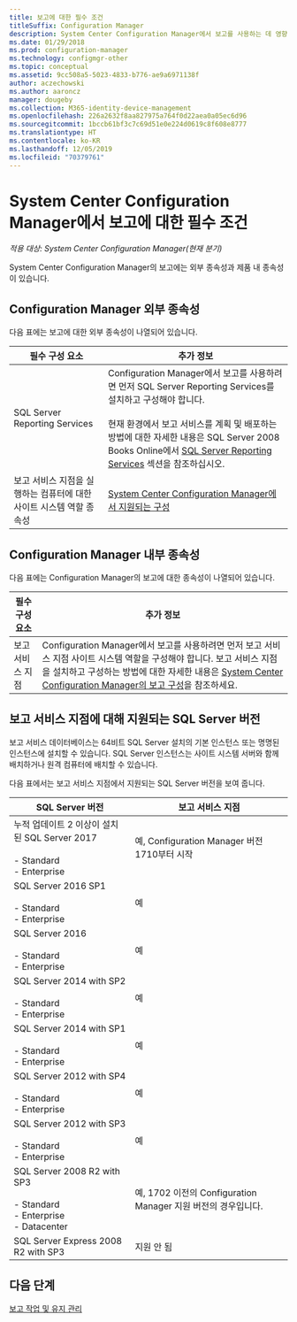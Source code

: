 ```yaml
---
title: 보고에 대한 필수 조건
titleSuffix: Configuration Manager
description: System Center Configuration Manager에서 보고를 사용하는 데 영향을 주는 다양한 종속성을 이해합니다.
ms.date: 01/29/2018
ms.prod: configuration-manager
ms.technology: configmgr-other
ms.topic: conceptual
ms.assetid: 9cc508a5-5023-4833-b776-ae9a6971138f
author: aczechowski
ms.author: aaroncz
manager: dougeby
ms.collection: M365-identity-device-management
ms.openlocfilehash: 226a2632f8aa827975a764f0d22aea0a05ec6d96
ms.sourcegitcommit: 1bccb61bf3c7c69d51e0e224d0619c8f608e8777
ms.translationtype: HT
ms.contentlocale: ko-KR
ms.lasthandoff: 12/05/2019
ms.locfileid: "70379761"
---
```

# <a name="prerequisites-for-reporting-in-system-center-configuration-manager"></a>System Center Configuration Manager에서 보고에 대한 필수 조건

*적용 대상: System Center Configuration Manager(현재 분기)*

System Center Configuration Manager의 보고에는 외부 종속성과 제품 내 종속성이 있습니다.  

## <a name="dependencies-external-to-configuration-manager"></a>Configuration Manager 외부 종속성  
 다음 표에는 보고에 대한 외부 종속성이 나열되어 있습니다.  

|필수 구성 요소|추가 정보|  
|------------------|----------------------|  
|SQL Server Reporting Services|Configuration Manager에서 보고를 사용하려면 먼저 SQL Server Reporting Services를 설치하고 구성해야 합니다.<br /><br /> 현재 환경에서 보고 서비스를 계획 및 배포하는 방법에 대한 자세한 내용은 SQL Server 2008 Books Online에서 [SQL Server Reporting Services](https://go.microsoft.com/fwlink/p/?LinkId=212032) 섹션을 참조하십시오.|  
|보고 서비스 지점을 실행하는 컴퓨터에 대한 사이트 시스템 역할 종속성|[System Center Configuration Manager에서 지원되는 구성](../../../core/plan-design/configs/supported-configurations.md)|  

## <a name="dependencies-internal-to-configuration-manager"></a>Configuration Manager 내부 종속성  
 다음 표에는 Configuration Manager의 보고에 대한 종속성이 나열되어 있습니다.  

|필수 구성 요소|추가 정보|  
|------------------|----------------------|  
|보고 서비스 지점|Configuration Manager에서 보고를 사용하려면 먼저 보고 서비스 지점 사이트 시스템 역할을 구성해야 합니다. 보고 서비스 지점을 설치하고 구성하는 방법에 대한 자세한 내용은 [System Center Configuration Manager의 보고 구성](../../../core/servers/manage/configuring-reporting.md)을 참조하세요.|  

## <a name="supported-sql-server-versions-for-the-reporting-services-point"></a>보고 서비스 지점에 대해 지원되는 SQL Server 버전  
 보고 서비스 데이터베이스는 64비트 SQL Server 설치의 기본 인스턴스 또는 명명된 인스턴스에 설치할 수 있습니다. SQL Server 인스턴스는 사이트 시스템 서버와 함께 배치하거나 원격 컴퓨터에 배치할 수 있습니다.  

 다음 표에서는 보고 서비스 지점에서 지원되는 SQL Server 버전을 보여 줍니다.  

|SQL Server 버전|보고 서비스 지점|  
|------------------------|------------------------------|
|누적 업데이트 2 이상이 설치된 SQL Server 2017<br /><br /> -   Standard<br />-   Enterprise|예, Configuration Manager 버전 1710부터 시작|  
|SQL Server 2016 SP1<br /><br /> -   Standard<br />-   Enterprise|예| 
|SQL Server 2016<br /><br /> -   Standard<br />-   Enterprise|예|
|SQL Server 2014 with SP2<br /><br /> -   Standard<br />-   Enterprise|예|
|SQL Server 2014 with SP1<br /><br /> -   Standard<br />-   Enterprise|예|
|SQL Server 2012 with SP4 <br /><br /> -   Standard<br />-   Enterprise|예|  
|SQL Server 2012 with SP3 <br /><br /> -   Standard<br />-   Enterprise|예|  
|SQL Server 2008 R2 with SP3<br /><br /> -   Standard<br />-   Enterprise<br />-   Datacenter|예, 1702 이전의 Configuration Manager 지원 버전의 경우입니다.|  
|SQL Server Express 2008 R2 with SP3|지원 안 됨| 




## <a name="next-steps"></a>다음 단계
[보고 작업 및 유지 관리](operations-and-maintenance-for-reporting.md)
